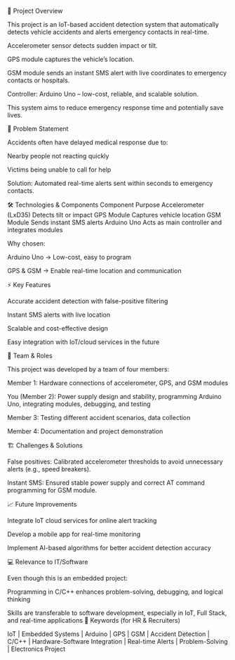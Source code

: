📌 Project Overview

This project is an IoT-based accident detection system that automatically detects vehicle accidents and alerts emergency contacts in real-time.

Accelerometer sensor detects sudden impact or tilt.

GPS module captures the vehicle’s location.

GSM module sends an instant SMS alert with live coordinates to emergency contacts or hospitals.

Controller: Arduino Uno – low-cost, reliable, and scalable solution.

This system aims to reduce emergency response time and potentially save lives.

🚀 Problem Statement

Accidents often have delayed medical response due to:

Nearby people not reacting quickly

Victims being unable to call for help

Solution: Automated real-time alerts sent within seconds to emergency contacts.

🛠 Technologies & Components
Component	Purpose
Accelerometer (LxD35)	Detects tilt or impact
GPS Module	Captures vehicle location
GSM Module	Sends instant SMS alerts
Arduino Uno	Acts as main controller and integrates modules

Why chosen:

Arduino Uno → Low-cost, easy to program

GPS & GSM → Enable real-time location and communication

⚡ Key Features

Accurate accident detection with false-positive filtering

Instant SMS alerts with live location

Scalable and cost-effective design

Easy integration with IoT/cloud services in the future

👥 Team & Roles

This project was developed by a team of four members:

Member 1: Hardware connections of accelerometer, GPS, and GSM modules

You (Member 2): Power supply design and stability, programming Arduino Uno, integrating modules, debugging, and testing

Member 3: Testing different accident scenarios, data collection

Member 4: Documentation and project demonstration

🏗 Challenges & Solutions

False positives: Calibrated accelerometer thresholds to avoid unnecessary alerts (e.g., speed breakers).

Instant SMS: Ensured stable power supply and correct AT command programming for GSM module.

📈 Future Improvements

Integrate IoT cloud services for online alert tracking

Develop a mobile app for real-time monitoring

Implement AI-based algorithms for better accident detection accuracy

💻 Relevance to IT/Software

Even though this is an embedded project:

Programming in C/C++ enhances problem-solving, debugging, and logical thinking

Skills are transferable to software development, especially in IoT, Full Stack, and real-time applications 🌟 Keywords (for HR & Recruiters)

IoT | Embedded Systems | Arduino | GPS | GSM | Accident Detection | C/C++ | Hardware-Software Integration | Real-time Alerts | Problem-Solving | Electronics Project 
